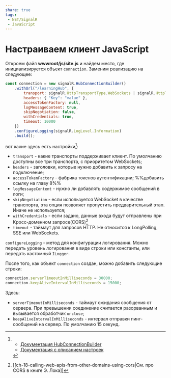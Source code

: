 ```yaml
---
share: true
tags:
 - NET/SignalR
 - JavaScript
---
```

# Настраиваем клиент JavaScript
Откроем файл **wwwroot/js/site.js** и найдем место, где инициализируется объект `connection`. Заменим реализацию на следующее:
```js
const connection = new signalR.HubConnectionBuilder()
	.withUrl("/learningHub", {
		transport: signalR.HttpTransportType.WebSockets | signalR.HttpTransportType.LongPolling,
		headers: { "Key": "value" },
		accessTokenFactory: null,
		logMessageContent: true,
		skipNegotiation: false,
		withCredentials: true,
		timeout: 10000
	})
	.configureLogging(signalR.LogLevel.Information)
	.build();
```
вот какие здесь есть настройки[^1]:
- `transport` - какие транспорты поддерживает клиент. По умолчанию доступны все три транспорта, с приоритетом WebSockets;
- `headers` - заголовки, которые нужно добавить к запросу на подключение;
- `accessTokenFactory` - фабрика токенов аутентификации; %%добавить ссылку на главу 8%%
- `logMessageContent` - нужно ли добавлять содержимое сообщений в логи;
- `skipNegotiation` - если используется WebSocket в качестве транспорта, эта опция позволяет пропустить предварительный этап. Иначе не используется;
- `withCredentials` - если задано, данные входа будут отправлены при Кросс-доменном запросе(CORS)[^2]
- `timeout` - таймаут для запросов HTTP. Не относится к LongPolling, SSE или WebSockets.

`configureLogging` - метод для конфигурации логирования. Можно передать уровень логирования в виде строки или константы, или передать кастомный `ILogger`.

После того, как объект `connection` создан, можно добавить следующие строки:
```js
connection.serverTimeoutInMilliseconds = 30000;
connection.keepAliveIntervalInMilliseconds = 15000;
```
Здесь:
- `serverTimeoutInMilliseconds` - таймаут ожидания сообщения от сервера. При превышении соединение считается разорванным и вызывается обработчик `onclose`;
- `keepAliveIntervalInMilliseconds` - интервал отправки пинг-сообщений на сервер. По умолчанию 15 секунд.

[^1]: 
	- [Документация HubConnectionBuilder](https://learn.microsoft.com/en-us/javascript/api/@microsoft/signalr/hubconnectionbuilder?view=signalr-js-latest)
	- [Документация с описанием настроек](https://learn.microsoft.com/en-us/javascript/api/@microsoft/signalr/ihttpconnectionoptions?view=signalr-js-latest)

[^2]: [[ch-18-calling-web-apis-from-other-domains-using-cors|См. про CORS в книге Э. Лока]]